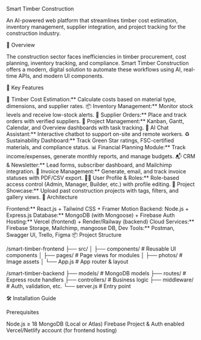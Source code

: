 Smart Timber Construction

An AI-powered web platform that streamlines timber cost estimation, inventory management, supplier integration, and project tracking for the construction industry.

🚀 Overview

The construction sector faces inefficiencies in timber procurement, cost planning, inventory tracking, and compliance. Smart Timber Construction offers a modern, digital solution to automate these workflows using AI, real-time APIs, and modern UI components.

🎯 Key Features

🔢 Timber Cost Estimation:** Calculate costs based on material type, dimensions, and supplier rates.
📦 Inventory Management:** Monitor stock levels and receive low-stock alerts.
🧾 Supplier Orders:** Place and track orders with verified suppliers.
🧱 Project Management:** Kanban, Gantt, Calendar, and Overview dashboards with task tracking.
🧠 AI Chat Assistant:** Interactive chatbot to support on-site and remote workers.
♻️ Sustainability Dashboard:** Track Green Star ratings, FSC-certified materials, and compliance status.
📊 Financial Planning Module:** Track income/expenses, generate monthly reports, and manage budgets.
📬 CRM & Newsletter:** Lead forms, subscriber dashboard, and Mailchimp integration.
🧾 Invoice Management:** Generate, email, and track invoice statuses with PDF/CSV export.
🧑‍💼 User Profile & Roles:** Role-based access control (Admin, Manager, Builder, etc.) with profile editing.
📁 Project Showcase:** Upload past construction projects with tags, filters, and gallery views.
🧱 Architecture

Frontend:** React.js + Tailwind CSS + Framer Motion
Backend: Node.js + Express.js
Database:** MongoDB (with Mongoose) + Firebase Auth
Hosting:** Vercel (frontend) + Render/Railway (backend)
Cloud Services:** Firebase Storage, Mailchimp, mangoose DB,
Dev Tools:** Postman, Swagger UI, Trello, Figma
📦 Project Structure

/smart-timber-frontend ├── src/ │ ├── components/ # Reusable UI components │ ├── pages/ # Page views for modules │ ├── photos/ # Image assets │ └── App.js # App router & layout

/smart-timber-backend ├── models/ # MongoDB models ├── routes/ # Express route handlers ├── controllers/ # Business logic ├── middleware/ # Auth, validation, etc. └── server.js # Entry point

🛠️ Installation Guide

Prerequisites

Node.js ≥ 18
MongoDB (Local or Atlas)
Firebase Project & Auth enabled
Vercel/Netlify account (for frontend hosting)
